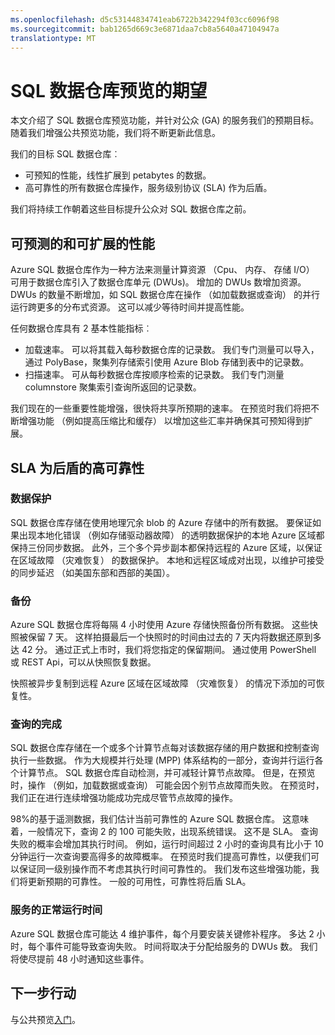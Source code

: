 ```yaml
---
ms.openlocfilehash: d5c53144834741eab6722b342294f03cc6096f98
ms.sourcegitcommit: bab1265d669c3e6871daa7cb8a5640a47104947a
translationtype: MT
---
```

<properties
   pageTitle="SQL 数据仓库预览期望 |Microsoft Azure"
   description="摘要对公共预览能力和我们的 SQL 数据仓库的一般可用性的目标。"
   services="sql-data-warehouse"
   documentationCenter="NA"
   authors="lvargas"
   manager="tonypet"
   editor=""/>

<tags
   ms.service="sql-data-warehouse"
   ms.devlang="NA"
   ms.topic="article"
   ms.tgt_pltfrm="NA"
   ms.workload="data-services"
   ms.date="07/20/2015"
   ms.author="lvargas;barbkess"/>

# SQL 数据仓库预览的期望

本文介绍了 SQL 数据仓库预览功能，并针对公众 (GA) 的服务我们的预期目标。 随着我们增强公共预览功能，我们将不断更新此信息。 

我们的目标 SQL 数据仓库︰

- 可预知的性能，线性扩展到 petabytes 的数据。
- 高可靠性的所有数据仓库操作，服务级别协议 (SLA) 作为后盾。

我们将持续工作朝着这些目标提升公众对 SQL 数据仓库之前。 

## 可预测的和可扩展的性能

Azure SQL 数据仓库作为一种方法来测量计算资源 （Cpu、 内存、 存储 I/O） 可用于数据仓库引入了数据仓库单元 (DWUs)。 增加的 DWUs 数增加资源。 DWUs 的数量不断增加，如 SQL 数据仓库在操作 （如加载数据或查询） 的并行运行跨更多的分布式资源。 这可以减少等待时间并提高性能。

任何数据仓库具有 2 基本性能指标︰

- 加载速率。 可以将其载入每秒数据仓库的记录数。 我们专门测量可以导入，通过 PolyBase，聚集列存储索引使用 Azure Blob 存储到表中的记录数。 
- 扫描速率。 可从每秒数据仓库按顺序检索的记录数。 我们专门测量 columnstore 聚集索引查询所返回的记录数。


我们现在的一些重要性能增强，很快将共享所预期的速率。 在预览时我们将把不断增强功能 （例如提高压缩比和缓存） 以增加这些汇率并确保其可预知得到扩展。  


## SLA 为后盾的高可靠性

### 数据保护 

SQL 数据仓库存储在使用地理冗余 blob 的 Azure 存储中的所有数据。 要保证如果出现本地化错误 （例如存储驱动器故障） 的透明数据保护的本地 Azure 区域都保持三份同步数据。 此外，三个多个异步副本都保持远程的 Azure 区域，以保证在区域故障 （灾难恢复） 的数据保护。 本地和远程区域成对出现，以维护可接受的同步延迟 （如美国东部和西部的美国）。 


### 备份

Azure SQL 数据仓库将每隔 4 小时使用 Azure 存储快照备份所有数据。 这些快照被保留 7 天。 这样拍摄最后一个快照时的时间由过去的 7 天内将数据还原到多达 42 分。 通过正式上市时，我们将您指定的保留期间。 通过使用 PowerShell 或 REST Api，可以从快照恢复数据。 

快照被异步复制到远程 Azure 区域在区域故障 （灾难恢复） 的情况下添加的可恢复性。 


### 查询的完成 

SQL 数据仓库存储在一个或多个计算节点每对该数据存储的用户数据和控制查询执行一些数据。 作为大规模并行处理 (MPP) 体系结构的一部分，查询并行运行各个计算节点。 SQL 数据仓库自动检测，并可减轻计算节点故障。 但是，在预览时，操作 （例如，加载数据或查询） 可能会因个别节点故障而失败。 在预览时，我们正在进行连续增强功能成功完成尽管节点故障的操作。 

98%的基于遥测数据，我们估计当前可靠性的 Azure SQL 数据仓库。 这意味着，一般情况下，查询 2 的 100 可能失败，出现系统错误。 这不是 SLA。 查询失败的概率会增加其执行时间。 例如，运行时间超过 2 小时的查询具有比小于 10 分钟运行一次查询要高得多的故障概率。 在预览时我们提高可靠性，以便我们可以保证同一级别操作而不考虑其执行时间可靠性的。 我们发布这些增强功能，我们将更新预期的可靠性。 一般的可用性，可靠性将后盾 SLA。 

### 服务的正常运行时间

Azure SQL 数据仓库可能达 4 维护事件，每个月要安装关键修补程序。 多达 2 小时，每个事件可能导致查询失败。 时间将取决于分配给服务的 DWUs 数。 我们将使尽提前 48 小时通知这些事件。


## 下一步行动

与公共预览[入门][]。 

<!--Image references-->

<!--Article references-->
[入门]: ./sql-data-warehouse-get-started-provision.md

<!--MSDN references-->

<!--Other Web references-->
